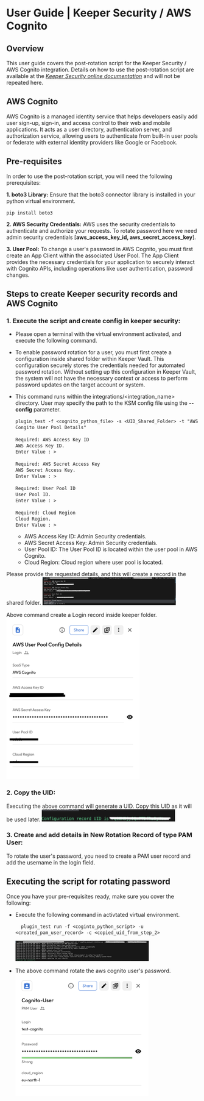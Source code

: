 # User Guide | Keeper Security / AWS Cognito 

## Overview

This user guide covers the post-rotation script for the Keeper Security / AWS Cognito integration. Details on how to use the post-rotation script are available at the [_Keeper Security online documentation_](https://github.com/Keeper-Security/discovery-and-rotation-saas-dev) and will not be repeated here.

## AWS Cognito
AWS Cognito is a managed identity service that helps developers easily add user sign-up, sign-in, and access control to their web and mobile applications. It acts as a user directory, authentication server, and authorization service, allowing users to authenticate from built-in user pools or federate with external identity providers like Google or Facebook. 

## Pre-requisites

In order to use the post-rotation script, you will need the following prerequisites:

**1. boto3 Library:** Ensure that the boto3 connector library is installed in your python virtual environment.

    pip install boto3

**2. AWS Security Credentials:**
AWS uses the security credentials to authenticate and authorize your requests. To rotate password here we need admin security credentials [**aws_access_key_id, aws_secret_access_key**].

**3. User Pool:**
To change a user's password in AWS Cognito, you must first create an App Client within the associated User Pool. The App Client provides the necessary credentials for your application to securely interact with Cognito APIs, including operations like user authentication, password changes.

## Steps to create Keeper security records and AWS Cognito

### 1.  Execute the script and create config in keeper security:
- Please open a terminal with the virtual environment activated, and execute the following command.

- To enable password rotation for a user, you must first create a configuration inside shared folder within Keeper Vault. This configuration securely stores the credentials needed for automated password rotation. Without setting up this configuration in Keeper Vault, the system will not have the necessary context or access to perform password updates on the target account or system.

- This command runs within the integrations/<integration_name> directory. User may specify the path to the KSM config file using the **--config** parameter.

      plugin_test -f <cognito_python_file> -s <UID_Shared_Folder> -t "AWS Congito User Pool Details"
    
      Required: AWS Access Key ID
      AWS Access Key ID.
      Enter Value : >

      Required: AWS Secret Access Key
      AWS Secret Access Key.
      Enter Value : > 

      Required: User Pool ID
      User Pool ID.
      Enter Value : >
      
      Required: Cloud Region
      Cloud Region.
      Enter Value : >

    - AWS Access Key ID: Admin Security credentials.
    - AWS Secret Access Key: Admin Security credentials.
    - User Pool ID: The User Pool ID is located within the user pool in AWS Cognito.
    - Cloud Region: Cloud region where user pool is located.

Please provide the requested details, and this will create a record in the shared folder.
    <img src="images/config-create.png" width="350" alt="config-create">

Above command create a Login record inside keeper folder.
    <img src="images/keeper-vault-successfull-create-config.png" width="350" alt="keeper-vault-changed-password">

### 2. Copy the UID:
Executing the above command will generate a UID. Copy this UID as it will be used later.
    <img src="images/successfull-config-create.png" width="350" alt="successfull-config-create">

### 3. Create and add details in New Rotation Record of type PAM User:
To rotate the user's password, you need to create a PAM user record and add the username in the login field. 


## Executing the script for rotating password

Once you have your pre-requisites ready, make sure you cover the following:

- Execute the following command in activtated virtual environment.
    
        plugin_test run -f <coginto_python_script> -u <created_pam_user_record> -c <copied_uid_from_step_2>

    <img src="images/success-rotation.png" width="350" alt="success-rotation">

- The above command rotate the aws cognito user's password.
    <img src="images/keeper-vault-changed-password.png" width="350" alt="keeper-vault-changed-password">
